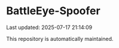 # BattleEye-Spoofer

Last updated: 2025-07-17 21:14:09

This repository is automatically maintained.
